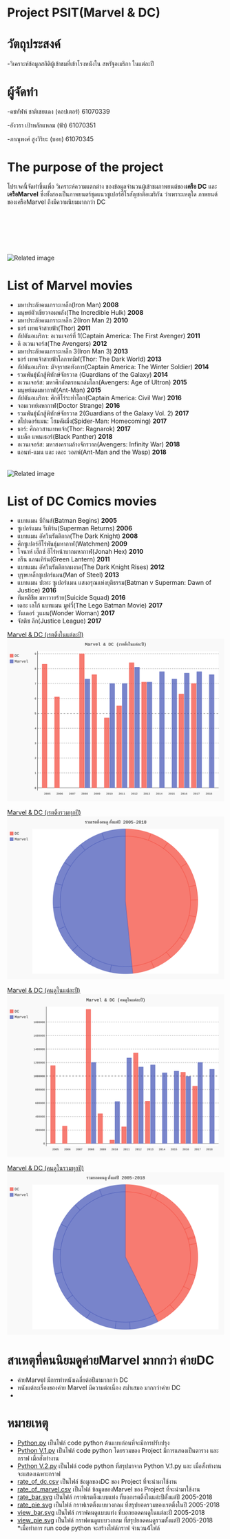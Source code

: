 # Project PSIT(Marvel & DC)

# วัตถุประสงค์
-วิเคราะห์ข้อมูลสถิติผู้เข้าชมที่เข้าโรงหนังใน สหรัฐอเมริกา ในแต่ละปี

# ผู้จัดทำ
-คชทัฬห์ ชาติเชยแดง (คอปเตอร์) 61070339

-อังวรา  เป้าหลักแหลม (ฟ้า) 61070351

-ภาณุพงศ์ สูงวิริยะ (บอย) 61070345

# The purpose of the project
โปรเจคนี้จัดทำขึ้นเพื่อ วิเคราะห์ความแตกต่าง ของข้อมูลจำนวนผู้เข้าชมภาพยนต์ของ**เครือ DC** และ **เครือMarvel** ซึ่งทั้งสองเป็นภาพยนตร์ชุดแนวซูเปอร์ฮีโรสัญชาติอเมริกัน
ว่าเพราะเหตุใด ภาพยนต์ของเครือMarvel ถึงมีความนิยมมากกว่า DC

<img class="irc_mi" src="https://sicilianews24.it/wp-content/uploads/2017/11/Marvel-Cinematic-Universe.jpg" onload="typeof google==='object'&amp;&amp;google.aft&amp;&amp;google.aft(this)" width="304" height="158" style="margin-top: 98px;" alt="Related image">

# List of Marvel movies
-  มหาประลัยคนเกราะเหล็ก(Iron Man) **2008**
-  มนุษย์ตัวเขียวจอมพลัง(The Incredible Hulk) **2008**
-  มหาประลัยคนเกราะเหล็ก 2(Iron Man 2) **2010**
-  ธอร์ เทพเจ้าสายฟ้า(Thor) **2011**
-  กัปตันอเมริกา: อเวนเจอร์ที่ 1(Captain America: The First Avenger) **2011**
-  ดิ อเวนเจอร์ส(The Avengers) **2012**
-  มหาประลัยคนเกราะเหล็ก 3(Iron Man 3) **2013**
-  ธอร์ เทพเจ้าสายฟ้าโลกาทมิฬ(Thor: The Dark World) **2013**
-  กัปตันอเมริกา: มัจจุราชอหังการ(Captain America: The Winter Soldier) **2014**
-  รวมพันธุ์นักสู้พิทักษ์จักรวาล (Guardians of the Galaxy) **2014**
-  อเวนเจอร์ส: มหาศึกอัลตรอนถล่มโลก(Avengers: Age of Ultron) **2015**
-  มนุษย์มดมหากาฬ(Ant-Man) **2015**
-  กัปตันอเมริกา: ศึกฮีโร่ระห่ำโลก(Captain America: Civil War) **2016**
-  จอมเวทย์มหากาฬ(Doctor Strange) **2016**
-  รวมพันธุ์นักสู้พิทักษ์จักรวาล 2(Guardians of the Galaxy Vol. 2) **2017**
-  สไปเดอร์แมน: โฮมคัมมิ่ง(Spider-Man: Homecoming) **2017**
-  ธอร์: ศึกอวสานเทพเจ้า(Thor: Ragnarok) **2017**
-  แบล็ค แพนเธอร์(Black Panther) **2018**
-  อเวนเจอร์ส: มหาสงครามล้างจักรวาล(Avengers: Infinity War) **2018**
-  แอนท์-แมน และ เดอะ วอสพ์(Ant-Man and the Wasp) **2018**

<img class="irc_mi" src="https://i.pinimg.com/originals/88/d9/6f/88d96f717a70792492ef4c299dfc7bfa.png" onload="typeof google==='object'&amp;&amp;google.aft&amp;&amp;google.aft(this)" width="304" height="250" style="margin-top: 18px;" alt="Related image">

# List of DC Comics movies
-  แบทแมน บีกินส์(Batman Begins) **2005**
-  ซูเปอร์แมน รีเทิร์น(Superman Returns) **2006**
-  แบทแมน อัศวินรัตติกาล(The Dark Knight) **2008**
-  ศึกซูเปอร์ฮีโร่พันธุ์มหากาฬ(Watchmen) **2009**
-  โจนาห์ เฮ็กซ์ ฮีโร่หน้าบากมหากาฬ(Jonah Hex) **2010**
-  กรีน แลนเทิร์น(Green Lantern) **2011**
-  แบทแมน อัศวินรัตติกาลผงาด(The Dark Knight Rises) **2012**
-  บุรุษเหล็กซูเปอร์แมน(Man of Steel) **2013**
-  แบทแมน ปะทะ ซูเปอร์แมน แสงอรุณแห่งยุติธรรม(Batman v Superman: Dawn of Justice) **2016**
-  ทีมพลีชีพ มหาวายร้าย(Suicide Squad) **2016**
-  เดอะ เลโก้ แบทแมน มูฟวี่(The Lego Batman Movie) **2017**
-  วันเดอร์ วูแมน(Wonder Woman) **2017**
-  จัสติซ ลีก(Justice League) **2017**

 [Marvel & DC (เรตติ้งในแต่ละปี)](http://www.it.kmitl.ac.th/~it61070339/PIC/rate_bar.svg)
![Alt text](./rate_bar.svg)

 [Marvel & DC (เรตติ้งรวมทุกปี)](http://www.it.kmitl.ac.th/~it61070339/PIC/rate_pie.svg)
![Alt text](./rate_pie.svg) 

 [Marvel & DC (คนดูในแต่ละปี)](http://www.it.kmitl.ac.th/~it61070339/PIC/view_bar.svg)
![Alt text](./view_bar.svg)  

 [Marvel & DC (คนดูในรวมทุกปี)](http://www.it.kmitl.ac.th/~it61070339/PIC/view_pie.svg)
![Alt text](./view_pie.svg)   

# สาเหตุที่คนนิยมดูค่ายMarvel มากกว่า ค่ายDC
-  ค่ายMarvel มีการทำหนังเฉลี่ยต่อปีมามากกว่า DC
-  หนังแต่ละเรื่องของค่าย Marvel มีความต่อเนื่อง สม่ำเสมอ มากกว่าค่าย DC
-  

# หมายเหตุ
- [Python.py](https://github.com/ICopKungI/Project-PSIT/blob/master/Python.py) เป็นไฟล์ code python ต้นแบบก่อนที่จะมีการปรับปรุง
- [Python V.1.py](https://github.com/ICopKungI/Project-PSIT/blob/master/Python%20V.1.py) เป็นไฟล์ code python โดยรวมของ Project มีการแสดงเป็นตาราง และ กราฟ เมื่อสั่งทำงาน
- [Python V.2.py](https://github.com/ICopKungI/Project-PSIT/blob/master/Python%20V.2.py) เป็นไฟล์ code python ที่สรุปมาจาก Python V.1.py และ เมื่อสั่งทำงานจะแสดงเฉพาะกราฟ
- [rate_of_dc.csv](https://github.com/ICopKungI/Project-PSIT/blob/master/rate_of_dc.csv) เป็นไฟล์ ข้อมูลของDC ของ Project ที่จะนำมาใช้งาน
- [rate_of_marvel.csv](https://github.com/ICopKungI/Project-PSIT/blob/master/rate_of_marvel.csv) เป็นไฟล์ ข้อมูลของMarvel ของ Project ที่จะนำมาใช้งาน
- [rate_bar.svg](https://github.com/ICopKungI/Project-PSIT/blob/master/rate_bar.svg) เป็นไฟล์ กราฟเรตติ้งแบบแท่ง ที่บอกเรตติ้งในแต่ะปีตั้งแต่ปี 2005-2018
- [rate_pie.svg](https://github.com/ICopKungI/Project-PSIT/blob/master/rate_pie.svg) เป็นไฟล์ กราฟเรตติ้งแบบวงกลม ที่สรุปยอดรวมของเรตติ้งในปี 2005-2018
- [view_bar.svg](https://github.com/ICopKungI/Project-PSIT/blob/master/view_bar.svg) เป็นไฟล์ กราฟคนดูแบบแท่ง ที่บอกยอดคนดูในแต่ละปี 2005-2018
- [view_pie.svg](https://github.com/ICopKungI/Project-PSIT/blob/master/view_pie.svg) เป็นไฟล์ กราฟคนดูแบบวงกลม ที่สรุปยอดคนดูรวมตั้งแต่ปี 2005-2018
*เมื่อทำการ run code python จะสร้างไฟล์กราฟ จำนวน4ไฟล์
